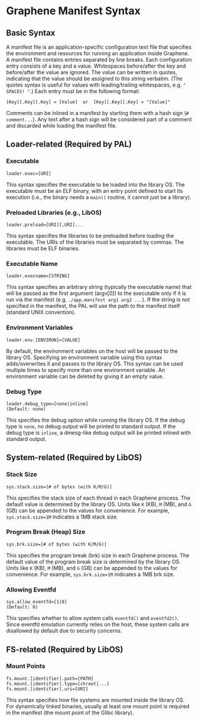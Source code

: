 # Graphene Manifest Syntax

## Basic Syntax

A manifest file is an application-specific configuration text file that specifies the environment
and resources for running an application inside Graphene. A manifest file contains entries
separated by line breaks. Each configuration entry consists of a key and a value. Whitespaces
before/after the key and before/after the value are ignored. The value can be written in quotes,
indicating that the value should be assigned to this string verbatim. (The quotes syntax is useful
for values with leading/trailing whitespaces, e.g. `" SPACES! "`.) Each entry must be in the
following format:

    [Key][.Key][.Key] = [Value]  or  [Key][.Key][.Key] = "[Value]"

Comments can be inlined in a manifest by starting them with a hash sign (`# comment...`). Any text
after a hash sign will be considered part of a comment and discarded while loading the manifest
file.

## Loader-related (Required by PAL)

### Executable

    loader.exec=[URI]

This syntax specifies the executable to be loaded into the library OS. The executable must be an
ELF binary, with an entry point defined to start its execution (i.e., the binary needs a `main()`
routine, it cannot just be a library).

### Preloaded Libraries (e.g., LibOS)

    loader.preload=[URI][,URI]...

This syntax specifies the libraries to be preloaded before loading the executable. The URIs of the
libraries must be separated by commas. The libraries must be ELF binaries.

### Executable Name

    loader.execname=[STRING]

This syntax specifies an arbitrary string (typically the executable name) that will be passed as
the first argument (argv[0]) to the executable only if it is run via the manifest
(e.g. `./app.manifest arg1 arg2 ...`). If the string is not specified in the manifest, the PAL will
use the path to the manifest itself (standard UNIX convention).

### Environment Variables

    loader.env.[ENVIRON]=[VALUE]

By default, the environment variables on the host will be passed to the library OS. Specifying an
environment variable using this syntax adds/overwrites it and passes to the library OS. This syntax
can be used multiple times to specify more than one environment variable. An environment variable
can be deleted by giving it an empty value.

### Debug Type

    loader.debug_type=[none|inline]
    (Default: none)

This specifies the debug option while running the library OS. If the debug type is `none`, no
debug output will be printed to standard output. If the debug type is `inline`, a dmesg-like
debug output will be printed inlined with standard output.


## System-related (Required by LibOS)

### Stack Size

    sys.stack.size=[# of bytes (with K/M/G)]

This specifies the stack size of each thread in each Graphene process. The default value is
determined by the library OS. Units like `K` (KB), `M` (MB), and `G` (GB) can be appended to the
values for convenience. For example, `sys.stack.size=1M` indicates a 1MB stack size.

### Program Break (Heap) Size

    sys.brk.size=[# of bytes (with K/M/G)]

This specifies the program break (brk) size in each Graphene process. The default value of the
program break size is determined by the library OS. Units like `K` (KB), `M` (MB), and `G` (GB) can
be appended to the values for convenience. For example, `sys.brk.size=1M` indicates a 1MB brk size.

### Allowing Eventfd

    sys.allow_eventfd=[1|0]
    (Default: 0)

This specifies whether to allow system calls `eventfd()` and `eventfd2()`. Since eventfd emulation
currently relies on the host, these system calls are disallowed by default due to security concerns.


## FS-related (Required by LibOS)

### Mount Points

    fs.mount.[identifier].path=[PATH]
    fs.mount.[identifier].type=[chroot|...]
    fs.mount.[identifier].uri=[URI]

This syntax specifies how file systems are mounted inside the library OS. For dynamically linked
binaries, usually at least one mount point is required in the manifest (the mount point of the
Glibc library).
